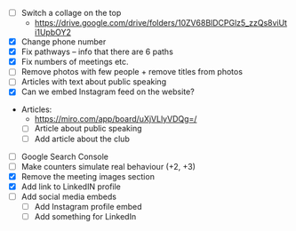 - [ ] Switch a collage on the top
  - https://drive.google.com/drive/folders/10ZV68BlDCPGlz5_zzQs8viUti1UpbOY2
- [x] Change phone number
- [x] Fix pathways – info that there are 6 paths
- [x] Fix numbers of meetings etc.
- [ ] Remove photos with few people + remove titles from photos
- [ ] Articles with text about public speaking
- [x] Can we embed Instagram feed on the website?
- Articles:
  - https://miro.com/app/board/uXjVLlyVDQg=/
  - [ ] Article about public speaking
  - [ ] Add article about the club
- [ ] Google Search Console
- [ ] Make counters simulate real behaviour (+2, +3)
- [x] Remove the meeting images section
- [x] Add link to LinkedIN profile
- [ ] Add social media embeds
  - [ ] Add Instagram profile embed
  - [ ] Add something for LinkedIn